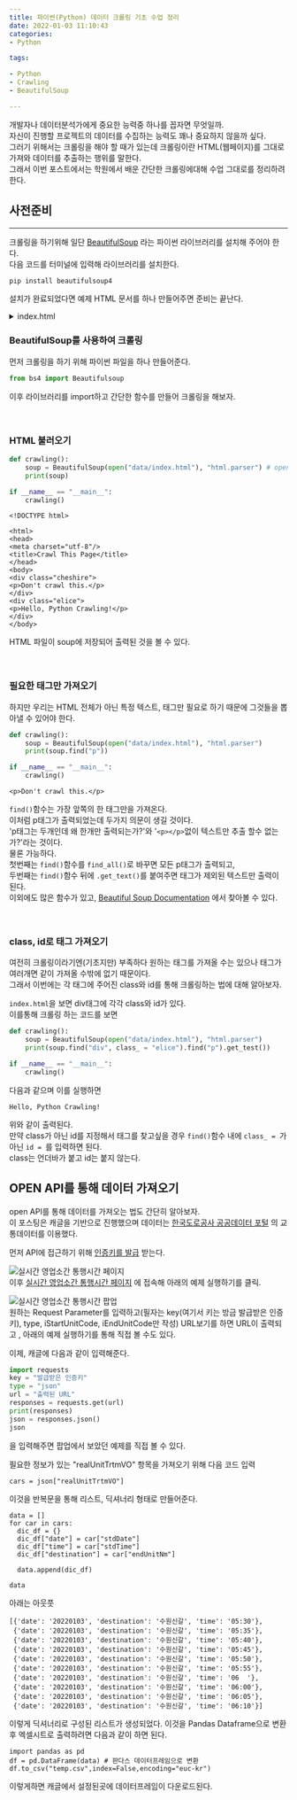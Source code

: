 ```yaml
---
title: 파이썬(Python) 데이터 크롤링 기초 수업 정리  
date: 2022-01-03 11:10:43  
categories:   
- Python  

tags:  

- Python
- Crawling
- BeautifulSoup

---
```


개발자나 데이터분석가에게 중요한 능력중 하나를 꼽자면 무엇일까.  
자신이 진행할 프로젝트의 데이터를 수집하는 능력도 꽤나 중요하지 않을까 싶다.  
그러기 위해서는 크롤링을 해야 할 때가 있는데 크롤링이란 HTML(웹페이지)를 그대로 가져와 데이터를 추출하는 행위를 말한다.  
그래서 이번 포스트에서는 학원에서 배운 간단한 크롤링에대해 수업 그대로를 정리하려 한다.  

## 사전준비

---

크롤링을 하기위해 일단 [BeautifulSoup](https://pypi.org/project/beautifulsoup4/) 라는 파이썬 라이브러리를 설치해 주어야 한다.  
다음 코드를 터미널에 입력해 라이브러리를 설치한다.  
```
pip install beautifulsoup4
```


설치가 완료되었다면 예제 HTML 문서를 하나 만들어주면 준비는 끝난다.

<details>
<summary>index.html</summary>

```html
<!DOCTYPE html>
<html>
<head>
  <meta charset="UTF-8">
  <title>Crawl This Page</title>
</head>
<body>
  <div class="cheshire">
    <p>Don't crawl this.</p>
  </div>
  <div class="elice">
    <p>Hello, Python Crawling!</p>
  </div>
  <div id="main">
    <p>I am in main</p>
  </div>
</body>
</html>
```

</details>

### BeautifulSoup를 사용하여 크롤링

먼저 크롤링을 하기 위해 파이썬 파일을 하나 만들어준다.

```python
from bs4 import Beautifulsoup
```
이후 라이브러리를 import하고 간단한 함수를 만들어 크롤링을 해보자.
<br><br><br>

### HTML 불러오기
```python
def crawling():
    soup = BeautifulSoup(open("data/index.html"), "html.parser") # open의 괄호안에 크롤링할 HTML파일의 위치를 입력
    print(soup)

if __name__ == "__main__":
    crawling()
```

```
<!DOCTYPE html>

<html>
<head>
<meta charset="utf-8"/>
<title>Crawl This Page</title>
</head>
<body>
<div class="cheshire">
<p>Don't crawl this.</p>
</div>
<div class="elice">
<p>Hello, Python Crawling!</p>
</div>
</body>
```

HTML 파일이 soup에 저장되어 출력된 것을 볼 수 있다.
<br><br><br>

### 필요한 태그만 가져오기

하지만 우리는 HTML 전체가 아닌 특정 텍스트, 태그만 필요로 하기 때문에 그것들을 뽑아낼 수 있어야 한다.
```python
def crawling():
    soup = BeautifulSoup(open("data/index.html"), "html.parser")
    print(soup.find("p"))

if __name__ == "__main__":
    crawling()
```

```
<p>Don't crawl this.</p>
```
`find()`함수는 가장 앞쪽의 한 태그만을 가져온다.  
이처럼 p태그가 출력되었는데 두가지 의문이 생길 것이다.  
'p태그는 두개인데 왜 한개만 출력되는가?'와 '`<p></p>`없이 텍스트만 추출 할수 없는가?'라는 것이다.   
물론 가능하다.  
첫번째는 `find()`함수를 `find_all()`로 바꾸면 모든 p태그가 출력되고,  
두번째는 `find()`함수 뒤에 `.get_text()`를 붙여주면 태그가 제외된 텍스트만 출력이 된다.  
이외에도 많은 함수가 있고, [Beautiful Soup Documentation](https://www.crummy.com/software/BeautifulSoup/bs4/doc/) 에서 찾아볼 수 있다.
<br><br><br>

### class, id로 태그 가져오기

여전히 크롤링이라기엔(기초지만) 부족하다 원하는 태그를 가져올 수는 있으나 태그가 여러개면 같이 가져올 수밖에 없기 때문이다.  
그래서 이번에는 각 태그에 주어진 class와 id를 통해 크롤링하는 법에 대해 알아보자.  

`index.html`을 보면 div태그에 각각 class와 id가 있다.  
이를통해 크롤링 하는 코드를 보면
```python
def crawling():
    soup = BeautifulSoup(open("data/index.html"), "html.parser")
    print(soup.find("div", class_ = "elice").find("p").get_test())

if __name__ == "__main__":
    crawling()
```
다음과 같으며 이를 실행하면
```
Hello, Python Crawling!
```
위와 같이 출력된다.  
만약 class가 아닌 id를 지정해서 태그를 찾고싶을 경우 `find()`함수 내에 `class_ = `가 아닌 `id = `를 입력하면 된다.  
class는 언더바가 붙고 id는 붙지 않는다.  

## OPEN API를 통해 데이터 가져오기

open API를 통해 데이터를 가져오는 법도 간단히 알아보자.  
이 포스팅은 캐글을 기반으로 진행했으며 데이터는  [한국도로공사 공공데이터 포털](http://data.ex.co.kr/) 의 교통데이터를 이용했다.  

먼저 API에 접근하기 위해 [인증키를 발급](https://data.ex.co.kr/openapi/apikey/requestKey) 받는다.

![실시간 영업소간 통행시간 페이지](/images/crawling_basic/img-1.png)  
이후 [실시간 영업소간 통행시간 페이지](http://data.ex.co.kr/openapi/basicinfo/openApiInfoM?apiId=0147&serviceType=&keyWord=&searchDayFrom=2014.12.01&searchDayTo=2022.01.03&CATEGORY=TR&GROUP_TR=TIME_TCS) 에 접속해 아래의 예제 실행하기를 클릭.  

![실시간 영업소간 통행시간 팝업](/images/crawling_basic/img-2.png)  
원하는 Request Parameter를 입력하고(필자는 key(여기서 키는 방금 발급받은 인증키), type, iStartUnitCode, iEndUnitCode만 작성) URL보기를 하면 URL이 출력되고 , 아래의 예제 실행하기를 통해 직접 볼 수도 있다.

이제, 캐글에 다음과 같이 입력해준다.
```python
import requests
key = "발급받은 인증키"
type = "json"
url = "출력된 URL"
responses = requests.get(url)
print(responses)
json = responses.json()
json
```
을 입력해주면
팝업에서 보았던 예제를 직접 볼 수 있다.

필요한 정보가 있는 "realUnitTrtmVO" 항목을 가져오기 위해 다음 코드 입력
```
cars = json["realUnitTrtmVO"]
```
이것을 반복문을 통해 리스트, 딕셔너리 형태로 만들어준다.
```
data = []
for car in cars:
  dic_df = {}
  dic_df["date"] = car["stdDate"]
  dic_df["time"] = car["stdTime"]
  dic_df["destination"] = car["endUnitNm"]

  data.append(dic_df)

data
```
아래는 아웃풋
```
[{'date': '20220103', 'destination': '수원신갈', 'time': '05:30'},
 {'date': '20220103', 'destination': '수원신갈', 'time': '05:35'},
 {'date': '20220103', 'destination': '수원신갈', 'time': '05:40'},
 {'date': '20220103', 'destination': '수원신갈', 'time': '05:45'},
 {'date': '20220103', 'destination': '수원신갈', 'time': '05:50'},
 {'date': '20220103', 'destination': '수원신갈', 'time': '05:55'},
 {'date': '20220103', 'destination': '수원신갈', 'time': '06  '},
 {'date': '20220103', 'destination': '수원신갈', 'time': '06:00'},
 {'date': '20220103', 'destination': '수원신갈', 'time': '06:05'},
 {'date': '20220103', 'destination': '수원신갈', 'time': '06:10'}]
```
이렇게 딕셔너리로 구성된 리스트가 생성되었다. 
이것을 Pandas Dataframe으로 변환후 엑셀시트로 출력하려면 다음과 같이 하면 된다.
```
import pandas as pd
df = pd.DataFrame(data) # 판다스 데이터프레임으로 변환
df.to_csv("temp.csv",index=False,encoding="euc-kr")
```

이렇게하면 캐글에서 설정된곳에 데이터프레임이 다운로드된다.